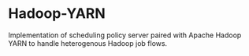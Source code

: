 # Hadoop-YARN
Implementation of scheduling policy server paired with Apache Hadoop YARN to handle heterogenous Hadoop job flows.
